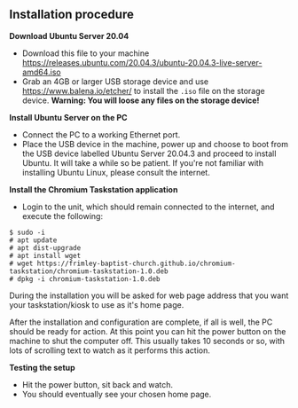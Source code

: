 ## Installation procedure

**Download Ubuntu Server 20.04**

* Download this file to your machine https://releases.ubuntu.com/20.04.3/ubuntu-20.04.3-live-server-amd64.iso
* Grab an 4GB or larger USB storage device and use https://www.balena.io/etcher/ to install the `.iso` file on the storage device. **Warning: You will loose any files on the storage device!**

**Install Ubuntu Server on the PC**

* Connect the PC to a working Ethernet port.
* Place the USB device in the machine, power up and choose to boot from the USB device labelled Ubuntu Server 20.04.3 and proceed to install Ubuntu. It will take a while so be patient. If you're not familiar with installing Ubuntu Linux, please consult the internet.

**Install the Chromium Taskstation application**

* Login to the unit, which should remain connected to the internet, and execute the following:
```
$ sudo -i
# apt update
# apt dist-upgrade
# apt install wget
# wget https://frimley-baptist-church.github.io/chromium-taskstation/chromium-taskstation-1.0.deb
# dpkg -i chromium-taskstation-1.0.deb
```

During the installation you will be asked for web page address that you want your taskstation/kiosk to use as it's home page.

After the installation and configuration are complete, if all is well, the PC should be ready for action. At this point you can hit the power button on the machine to shut the computer off. This usually takes 10 seconds or so, with lots of scrolling text to watch as it performs this action.

**Testing the setup**

* Hit the power button, sit back and watch.
* You should eventually see your chosen home page.
